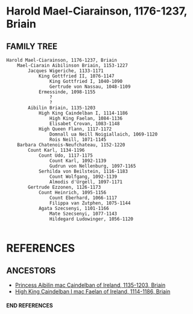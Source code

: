 # Harold Mael-Ciarainson, 1176-1237, Briain

## FAMILY TREE

```
Harold Mael-Ciarainson, 1176-1237, Briain 
	Mael-Ciarain Aibilinson Briain, 1153-1227
		Jacques Wigeriche, 1133-1171
			King Gottfried II, 1076-1147
				King Gottfried I, 1040-1090
				Gertrude von Nassau, 1048-1109
			Ermessinde, 1098-1155
				?
				?
		Aibilin Briain, 1135-1203
			High King Caindelban I, 1114-1186
				High King Faelan, 1084-1136
				Elisabet Crovan, 1083-1148
			High Queen Flann, 1117-1172
				Domnall ua Neill Noigiallaich, 1069-1120
				Rois Neill, 1071-1145
	Barbara Chatenois-Neufchateau, 1152-1220
		Count Karl, 1134-1196
			Count Udo, 1117-1175
				Count Karl, 1092-1139
				Gudrun von Nellenburg, 1097-1165
			Serhilda von Beilstein, 1116-1183
				Count Wolfgang, 1092-1139
				Almodis d'Urgell, 1097-1171
		Gertrude Ezzonen, 1126-1173
			Count Heinrich, 1095-1156
				Count Eberhard, 1066-1117
				Filippa van Zutphen, 1075-1144
			Agata Szecsenyi, 1101-1166
				Mate Szecsenyi, 1077-1143
				Hildegard Ludowinger, 1056-1120
			
```


# REFERENCES

## ANCESTORS
* [Princess Aibilin mac Caindelban of Ireland, 1135-1203, Briain](aibilin_mac_caindelban_1135.md)
* [High King Caindelban I mac Faelan of Ireland, 1114-1186, Briain](caindelban_i_mac_faelan_1114.md)
#### END REFERENCES